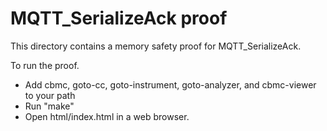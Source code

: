 MQTT_SerializeAck proof
==============

This directory contains a memory safety proof for MQTT_SerializeAck.

To run the proof.
* Add cbmc, goto-cc, goto-instrument, goto-analyzer, and cbmc-viewer
  to your path
* Run "make"
* Open html/index.html in a web browser.
